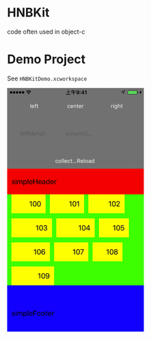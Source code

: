 # HNBKit
code often used in object-c

Demo Project
==============
See `HNBKitDemo.xcworkspace`

<img src="https://raw.githubusercontent.com/ByronChengChen/HNBKit/master/HNBKitDemo/snapshots/demo.gif" width="320" height="568"/>